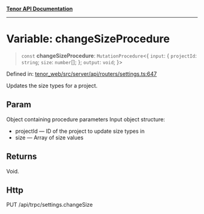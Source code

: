 [**Tenor API Documentation**](../../README.md)

***

# Variable: changeSizeProcedure

> `const` **changeSizeProcedure**: `MutationProcedure`\<\{ `input`: \{ `projectId`: `string`; `size`: `number`[]; \}; `output`: `void`; \}\>

Defined in: [tenor\_web/src/server/api/routers/settings.ts:647](https://github.com/Apantli/Tenor/blob/b33873959b5093fc3e3d66ac4f230a78a6395bbd/tenor_web/src/server/api/routers/settings.ts#L647)

Updates the size types for a project.

## Param

Object containing procedure parameters
Input object structure:
- projectId — ID of the project to update size types in
- size — Array of size values

## Returns

Void.

## Http

PUT /api/trpc/settings.changeSize
